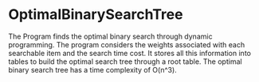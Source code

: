 # OptimalBinarySearchTree
The Program finds the optimal binary search through dynamic programming. The program considers the weights associated with each searchable item and the search time cost. It stores all this information into tables to build the optimal search tree through a root table. The optimal binary search tree has a time complexity of O(n^3). <br />
